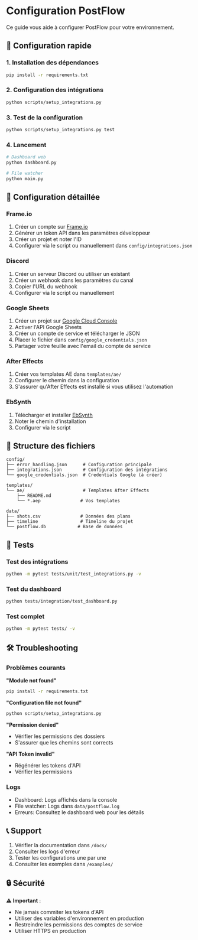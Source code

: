 # Configuration PostFlow

Ce guide vous aide à configurer PostFlow pour votre environnement.

## 🚀 Configuration rapide

### 1. Installation des dépendances
```bash
pip install -r requirements.txt
```

### 2. Configuration des intégrations
```bash
python scripts/setup_integrations.py
```

### 3. Test de la configuration
```bash
python scripts/setup_integrations.py test
```

### 4. Lancement
```bash
# Dashboard web
python dashboard.py

# File watcher
python main.py
```

## 🔧 Configuration détaillée

### Frame.io
1. Créer un compte sur [Frame.io](https://frame.io)
2. Générer un token API dans les paramètres développeur
3. Créer un projet et noter l'ID
4. Configurer via le script ou manuellement dans `config/integrations.json`

### Discord
1. Créer un serveur Discord ou utiliser un existant
2. Créer un webhook dans les paramètres du canal
3. Copier l'URL du webhook
4. Configurer via le script ou manuellement

### Google Sheets
1. Créer un projet sur [Google Cloud Console](https://console.cloud.google.com)
2. Activer l'API Google Sheets
3. Créer un compte de service et télécharger le JSON
4. Placer le fichier dans `config/google_credentials.json`
5. Partager votre feuille avec l'email du compte de service

### After Effects
1. Créer vos templates AE dans `templates/ae/`
2. Configurer le chemin dans la configuration
3. S'assurer qu'After Effects est installé si vous utilisez l'automation

### EbSynth
1. Télécharger et installer [EbSynth](https://ebsynth.com)
2. Noter le chemin d'installation
3. Configurer via le script

## 📁 Structure des fichiers

```
config/
├── error_handling.json      # Configuration principale
├── integrations.json        # Configuration des intégrations
└── google_credentials.json  # Credentials Google (à créer)

templates/
└── ae/                      # Templates After Effects
    ├── README.md
    └── *.aep               # Vos templates

data/
├── shots.csv               # Données des plans
├── timeline                # Timeline du projet
└── postflow.db            # Base de données
```

## 🧪 Tests

### Test des intégrations
```bash
python -m pytest tests/unit/test_integrations.py -v
```

### Test du dashboard
```bash
python tests/integration/test_dashboard.py
```

### Test complet
```bash
python -m pytest tests/ -v
```

## 🛠️ Troubleshooting

### Problèmes courants

**"Module not found"**
```bash
pip install -r requirements.txt
```

**"Configuration file not found"**
```bash
python scripts/setup_integrations.py
```

**"Permission denied"**
- Vérifier les permissions des dossiers
- S'assurer que les chemins sont corrects

**"API Token invalid"**
- Régénérer les tokens d'API
- Vérifier les permissions

### Logs
- Dashboard: Logs affichés dans la console
- File watcher: Logs dans `data/postflow.log`
- Erreurs: Consultez le dashboard web pour les détails

## 📞 Support

1. Vérifier la documentation dans `/docs/`
2. Consulter les logs d'erreur
3. Tester les configurations une par une
4. Consulter les exemples dans `/examples/`

## 🔒 Sécurité

⚠️ **Important** :
- Ne jamais commiter les tokens d'API
- Utiliser des variables d'environnement en production
- Restreindre les permissions des comptes de service
- Utiliser HTTPS en production
